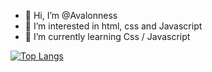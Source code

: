 - 👋 Hi, I’m @Avalonness
- 👀 I’m interested in html, css and Javascript
- 🌱 I’m currently learning Css / Javascript

<!---
Avalonness/Avalonness is a ✨ special ✨ repository because its `README.md` (this file) appears on your GitHub profile.
You can click the Preview link to take a look at your changes.
--->
[![Top Langs](https://github-readme-stats.vercel.app/api/top-langs/?username=Avalonness)](https://github.com/Avalonness/github-readme-stats)
